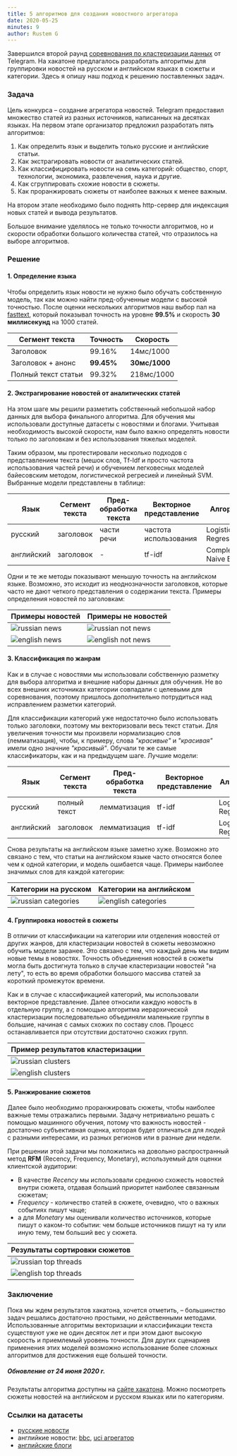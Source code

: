 ```yaml
---
title: 5 алгоритмов для создания новостного агрегатора
date: 2020-05-25
minutes: 9
author: Rustem G
---
```


Завершился второй раунд [соревнования по кластеризации данных](https://contest.com/docs/data_clustering2/ru) от Telegram.
На хакатоне предлагалось разработать алгоритмы для группировки новостей на русском и английском языках в сюжеты и категории. Здесь я опишу наш подход к решению поставленных задач.

### Задача

Цель конкурса – создание агрегатора новостей.
Telegram предоставил множество статей из разных источников, написанных на десятках языках. На первом этапе организатор предложил разработать пять алгоритмов:
1. Как определить язык и выделить только русские и английские статьи.
2. Как экстрагировать новости от аналитических статей.
3. Как классифицировать новости на семь категорий: общество, спорт, технологии, экономика, развлечения, наука и другие.
4. Как сгруппировать схожие новости в сюжеты.
5. Как проранжировать сюжеты от наиболее важных к менее важным.

На втором этапе необходимо было поднять http-сервер для индексация новых статей и вывода результатов.

Большое внимание уделялось не только точности алгоритмов, но и скорости обработки большого количества статей, что отразилось на выборе алгоритмов.

### Решение

#### 1. Определение языка

Чтобы определить язык новости не нужно было обучать собственную модель, так как можно найти пред-обученные модели с высокой точностью. После оценки нескольких алгоритмов наш выбор пал на [fasttext](https://fasttext.cc/docs/en/language-identification.html), который показывал точность на уровне **99.5%** и скорость **30 миллисекунд** на 1000 статей.

|Сегмент текста|Точность|Скорость|
|---|---|---|
|Заголовок|99.16%|14мс/1000|
|Заголовок + анонс|**99.45%**|**30мс/1000**|
|Полный текст статьи|99.32%|218мс/1000|


#### 2. Экстрагирование новостей от аналитических статей

На этом шаге мы решили разметить собственный небольшой набор данных для выбора финального алгоритма. Для обучения мы использовали доступные датасеты с новостями и блогами. Учитывая необходимость высокой скорости, нам было важно определять новости только по заголовкам и без использования тяжелых моделей.

Таким образом, мы протестировали несколько подходов с представлением текста (мешок слов, Tf-Idf и просто частота использования частей речи) и обучением легковесных моделей байесовским методом, логистической регресией и линейный SVM. Выбранные модели представлены в таблице:

|Язык|Сегмент текста|Пред-обработка текста|Векторное представление|Алгоритм|Точность|Скорость|
|---|---|---|---|---|---|---|
|русский|заголовок|части речи|частота использования|Logistic Regression|89%|2мс/1000|
|английский|заголовок|-|tf-idf|Complement Naive Bayes|72%|<1мс/1000|

Одни и те же методы показывают меньшую точность на английском языке. Возможно, это исходит из неоднозначности заголовков, которые часто не дают четкого представления о содержании текста. Примеры определения новостей по заголовкам:

| Примеры новостей     | Примеры не новостей |
| :------------- | :------------- |
| <img src="/assets/images/ru_news.png" alt="russian news"> | <img src="/assets/images/ru_not_news.png" alt="russian not news"> |
| <img src="/assets/images/en_news.png" alt="english news"> | <img src="/assets/images/en_not_news.png" alt="english not news"> |

#### 3. Классификация по жанрам

Как и в случае с новостями мы использовали собственную разметку для выбора алгоритма и внешние наборы данных для обучения. Не во всех внешних источниках категории совпадали с целевыми для соревнования, поэтому пришлось дополнительно потрудиться над исправлением разметки категорий.

Для классификации категорий уже недостаточно было использовать только заголовки, поэтому мы векторизовали весь текст статьи. Для увеличения точности мы произвели нормализацию слов (лемматизация), чтобы, к примеру, слова _"красивые"_ и _"красивая"_ имели одно значние _"красивый"_. Обучали те же самые классификаторы, как и на предыдущем шаге. Лучшие модели:

|Язык|Сегмент текста|Пред-обработка текста|Векторное представление|Алгоритм|Точность|Скорость|
|---|---|---|---|---|---|---|
|русский|полный текст|лемматизация|tf-idf|Logistic Regression|86%|29мс/1000|
|английский|заголовок|лемматизация|tf-idf|Logistic Regression|75%|33мс/1000|


Снова результаты на английском языке заметно хуже. Возможно это связано с тем, что статьи на английском языке часто относятся более чем к одной категории, и модель ошибается чаще. Примеры  наиболее значимых слов для каждой категории:

| Категории на русском     | Категории на английском     |
| :------------- | :------------- |
|  <img src="/assets/images/ru_category.gif" alt="russian categories">    |  <img src="/assets/images/en_category.gif" alt="english categories">    |

#### 4. Группировка новостей в сюжеты
В отличии от классификации на категории или отделения новостей от других жанров, для кластеризации новостей в сюжеты невозможно обучить модели заранее. Это связано с тем, что каждый день мы видим новые темы в новостях. Точность объединения новостей в сюжеты могла быть достигнута только в случае кластеризации новостей "на лету", то есть во время обработки большого массива статей за короткий промежуток времени.

Как и в случае с классификацией категорий, мы использовали векторное представление. Далее относили каждую новость в отдельную группу, а с помощью алгоритма иерархической кластеризации последовательно объединяли маленькие группы в большие, начиная с самых схожих по составу слов. Процесс останавливается при отсутствии достаточно схожих групп.

| Пример результатов кластеризации    |
| :------------- |
| <img src="/assets/images/ru_clusters.gif" alt="russian clusters">     |
| <img src="/assets/images/en_clusters.gif" alt="english clusters">     |

#### 5. Ранжирование сюжетов

Далее было необходимо проранжировать сюжеты, чтобы наиболее важные темы отражались первыми. Задачу нетривиально решать с помощью машинного обучения, потому что важность новостей - достаточно субъективная оценка, которая будет отличаться для людей с разными интересами, из разных регионов или в разные дни недели.

При решении этой задачи мы положились на довольно распространный метод **RFM** (Recency, Frequency, Monetary), используемый для оценки клиентской аудитории:
- В качестве _Recency_ мы использовали среднюю схожесть новостей внутри сюжета, отдавая больший приоритет наиболее связанным сюжетам;
- _Frequency_ - количество статей в сюжете, очевидно, что о важных событиях пишут чаще;
- а для _Monetary_ мы оценивали количество источников, которые пишут о каком-то событии: чем больше источников пишут на ту или иную тему, тем больший вес у сюжета.

| Результаты сортировки сюжетов    |
| :------------- |
| <img src="/assets/images/ru_top_threads.png" alt="russian top threads">     |
| <img src="/assets/images/en_top_threads.png" alt="english top threads">     |

### Заключение

Пока мы ждем результатов хакатона, хочется отметить, – большинство задач решались достаточно простыми, но действенными методами. Использованные алгоритмы векторизации и классификации текста существуют уже не один десяток лет и при этом дают высокую скорость и приемлемый уровень точности. Для других сценариев применения этих моделей возможно использование
более сложных алгоритмов для достижения еще большей точности.

##### Обновление от 24 июня 2020 г.

Результаты алгоритма доступны на [сайте хакатона](https://entry1386-dcround2.usercontent.dev/20200525/threads/ru/). Можно посмотреть сюжеты новостей на английском и русском языках или по категориям.

### Ссылки на датасеты

- [русские новости](https://tatianashavrina.github.io/taiga_site/)
- английкие новости: [bbc](http://mlg.ucd.ie/datasets/bbc.html),
[uci агрегатор](http://archive.ics.uci.edu/ml/datasets/News+Aggregator)
- [английские блоги](https://datasetsearch.research.google.com/search?query=blogs&docid=FnbiRu3%2FpKaqhB5aAAAAAA%3D%3D)
